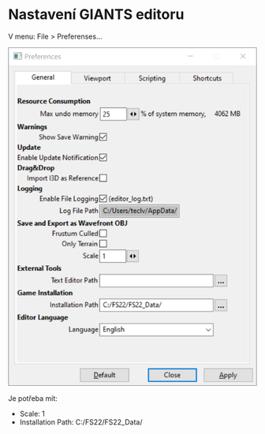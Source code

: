 # Nastavení GIANTS editoru

V menu: File > Preferenses...

![Preferences](Preferences.png)

Je potřeba mít:
- Scale: 1
- Installation Path: C:/FS22/FS22_Data/
